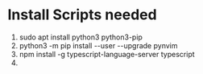 # Install Scripts needed

1. sudo apt install python3 python3-pip
2. python3 -m pip install --user --upgrade pynvim
3. npm install -g typescript-language-server typescript
4. 
